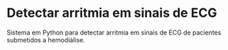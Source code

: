 # Detectar arritmia em sinais de ECG
Sistema em Python para detectar arritmia em sinais de ECG de pacientes submetidos a hemodiálise.
